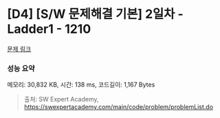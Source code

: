 # [D4] [S/W 문제해결 기본] 2일차 - Ladder1 - 1210 

[문제 링크](https://swexpertacademy.com/main/code/problem/problemDetail.do?contestProbId=AV14ABYKADACFAYh) 

### 성능 요약

메모리: 30,832 KB, 시간: 138 ms, 코드길이: 1,167 Bytes



> 출처: SW Expert Academy, https://swexpertacademy.com/main/code/problem/problemList.do